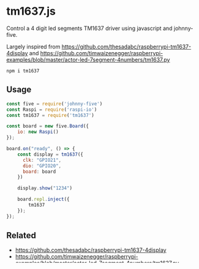 # tm1637.js

Control a 4 digit led segments TM1637 driver using javascript and johnny-five.

Largely inspired from https://github.com/thesadabc/raspberrypi-tm1637-4display and https://github.com/timwaizenegger/raspberrypi-examples/blob/master/actor-led-7segment-4numbers/tm1637.py

`npm i tm1637`

## Usage

```js
const five = require('johnny-five')
const Raspi = require('raspi-io')
const tm1637 = require('tm1637')

const board = new five.Board({
    io: new Raspi()
});

board.on("ready", () => {
    const display = tm1637({
      clk: "GPIO21",
      dio: "GPIO20",
      board: board
    })

    display.show("1234")

    board.repl.inject({
        tm1637
    });
});


```

## Related

 - https://github.com/thesadabc/raspberrypi-tm1637-4display
 - https://github.com/timwaizenegger/raspberrypi-examples/blob/master/actor-led-7segment-4numbers/tm1637.py
 -